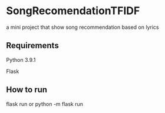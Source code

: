 # SongRecomendationTFIDF
a mini project that show song recommendation based on lyrics

## Requirements
Python 3.9.1 
<p>Flask</p>

## How to run
flask run or python -m flask run
